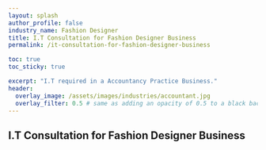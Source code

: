 ```yaml
---
layout: splash 
author_profile: false 
industry_name: Fashion Designer
title: I.T Consultation for Fashion Designer Business
permalink: /it-consultation-for-fashion-designer-business

toc: true
toc_sticky: true

excerpt: "I.T required in a Accountancy Practice Business."
header:
  overlay_image: /assets/images/industries/accountant.jpg
  overlay_filter: 0.5 # same as adding an opacity of 0.5 to a black background
---
```


## I.T Consultation for Fashion Designer Business